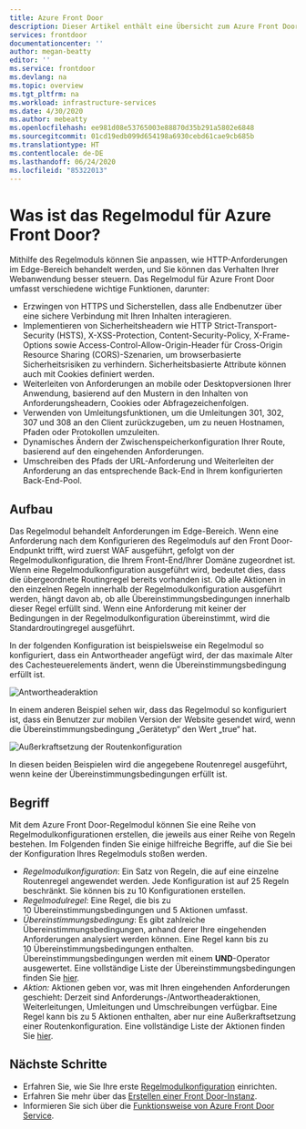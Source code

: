 ```yaml
---
title: Azure Front Door
description: Dieser Artikel enthält eine Übersicht zum Azure Front Door-Regelmodul-Feature.
services: frontdoor
documentationcenter: ''
author: megan-beatty
editor: ''
ms.service: frontdoor
ms.devlang: na
ms.topic: overview
ms.tgt_pltfrm: na
ms.workload: infrastructure-services
ms.date: 4/30/2020
ms.author: mebeatty
ms.openlocfilehash: ee981d08e53765003e88870d35b291a5802e6848
ms.sourcegitcommit: 01cd19edb099d654198a6930cebd61cae9cb685b
ms.translationtype: HT
ms.contentlocale: de-DE
ms.lasthandoff: 06/24/2020
ms.locfileid: "85322013"
---
```

# <a name="what-is-rules-engine-for-azure-front-door"></a>Was ist das Regelmodul für Azure Front Door? 

Mithilfe des Regelmoduls können Sie anpassen, wie HTTP-Anforderungen im Edge-Bereich behandelt werden, und Sie können das Verhalten Ihrer Webanwendung besser steuern. Das Regelmodul für Azure Front Door umfasst verschiedene wichtige Funktionen, darunter:

- Erzwingen von HTTPS und Sicherstellen, dass alle Endbenutzer über eine sichere Verbindung mit Ihren Inhalten interagieren.
- Implementieren von Sicherheitsheadern wie HTTP Strict-Transport-Security (HSTS), X-XSS-Protection, Content-Security-Policy, X-Frame-Options sowie Access-Control-Allow-Origin-Header für Cross-Origin Resource Sharing (CORS)-Szenarien, um browserbasierte Sicherheitsrisiken zu verhindern. Sicherheitsbasierte Attribute können auch mit Cookies definiert werden.
- Weiterleiten von Anforderungen an mobile oder Desktopversionen Ihrer Anwendung, basierend auf den Mustern in den Inhalten von Anforderungsheadern, Cookies oder Abfragezeichenfolgen.
- Verwenden von Umleitungsfunktionen, um die Umleitungen 301, 302, 307 und 308 an den Client zurückzugeben, um zu neuen Hostnamen, Pfaden oder Protokollen umzuleiten.
- Dynamisches Ändern der Zwischenspeicherkonfiguration Ihrer Route, basierend auf den eingehenden Anforderungen.
- Umschreiben des Pfads der URL-Anforderung und Weiterleiten der Anforderung an das entsprechende Back-End in Ihrem konfigurierten Back-End-Pool.

## <a name="architecture"></a>Aufbau 

Das Regelmodul behandelt Anforderungen im Edge-Bereich. Wenn eine Anforderung nach dem Konfigurieren des Regelmoduls auf den Front Door-Endpunkt trifft, wird zuerst WAF ausgeführt, gefolgt von der Regelmodulkonfiguration, die Ihrem Front-End/Ihrer Domäne zugeordnet ist. Wenn eine Regelmodulkonfiguration ausgeführt wird, bedeutet dies, dass die übergeordnete Routingregel bereits vorhanden ist. Ob alle Aktionen in den einzelnen Regeln innerhalb der Regelmodulkonfiguration ausgeführt werden, hängt davon ab, ob alle Übereinstimmungsbedingungen innerhalb dieser Regel erfüllt sind. Wenn eine Anforderung mit keiner der Bedingungen in der Regelmodulkonfiguration übereinstimmt, wird die Standardroutingregel ausgeführt. 

In der folgenden Konfiguration ist beispielsweise ein Regelmodul so konfiguriert, dass ein Antwortheader angefügt wird, der das maximale Alter des Cachesteuerelements ändert, wenn die Übereinstimmungsbedingung erfüllt ist. 

![Antwortheaderaktion](./media/front-door-rules-engine/rules-engine-architecture-3.png)

In einem anderen Beispiel sehen wir, dass das Regelmodul so konfiguriert ist, dass ein Benutzer zur mobilen Version der Website gesendet wird, wenn die Übereinstimmungsbedingung „Gerätetyp“ den Wert „true“ hat. 

![Außerkraftsetzung der Routenkonfiguration](./media/front-door-rules-engine/rules-engine-architecture-1.png)

In diesen beiden Beispielen wird die angegebene Routenregel ausgeführt, wenn keine der Übereinstimmungsbedingungen erfüllt ist. 

## <a name="terminology"></a>Begriff 

Mit dem Azure Front Door-Regelmodul können Sie eine Reihe von Regelmodulkonfigurationen erstellen, die jeweils aus einer Reihe von Regeln bestehen. Im Folgenden finden Sie einige hilfreiche Begriffe, auf die Sie bei der Konfiguration Ihres Regelmoduls stoßen werden. 

- *Regelmodulkonfiguration*: Ein Satz von Regeln, die auf eine einzelne Routenregel angewendet werden. Jede Konfiguration ist auf 25 Regeln beschränkt. Sie können bis zu 10 Konfigurationen erstellen. 
- *Regelmodulregel*: Eine Regel, die bis zu 10 Übereinstimmungsbedingungen und 5 Aktionen umfasst.
- *Übereinstimmungsbedingung*: Es gibt zahlreiche Übereinstimmungsbedingungen, anhand derer Ihre eingehenden Anforderungen analysiert werden können. Eine Regel kann bis zu 10 Übereinstimmungsbedingungen enthalten. Übereinstimmungsbedingungen werden mit einem **UND**-Operator ausgewertet. Eine vollständige Liste der Übereinstimmungsbedingungen finden Sie [hier](front-door-rules-engine-match-conditions.md). 
- *Aktion:* Aktionen geben vor, was mit Ihren eingehenden Anforderungen geschieht: Derzeit sind Anforderungs-/Antwortheaderaktionen, Weiterleitungen, Umleitungen und Umschreibungen verfügbar. Eine Regel kann bis zu 5 Aktionen enthalten, aber nur eine Außerkraftsetzung einer Routenkonfiguration.  Eine vollständige Liste der Aktionen finden Sie [hier](front-door-rules-engine-actions.md).


## <a name="next-steps"></a>Nächste Schritte

- Erfahren Sie, wie Sie Ihre erste [Regelmodulkonfiguration](front-door-tutorial-rules-engine.md) einrichten. 
- Erfahren Sie mehr über das [Erstellen einer Front Door-Instanz](quickstart-create-front-door.md).
- Informieren Sie sich über die [Funktionsweise von Azure Front Door Service](front-door-routing-architecture.md).
